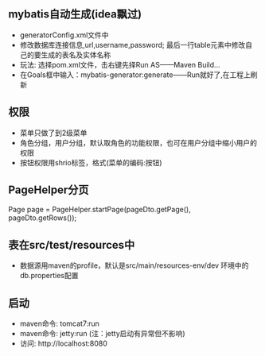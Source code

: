 ## mybatis自动生成(idea飘过)
  *  generatorConfig.xml文件中<br>
  *  修改数据库连接信息,url,username,password; 最后一行table元素中修改自己的要生成的表名及实体名称<br>
  *  玩法: 选择pom.xml文件，击右键先择Run AS——Maven Build… 
  *  在Goals框中输入：mybatis-generator:generate——Run就好了,在工程上刷新
 
## 权限
 * 菜单只做了到2级菜单<br>
 * 角色分组，用户分组，默认取角色的功能权限，也可在用户分组中缩小用户的权限<br>
 * 按钮权限用shrio标签，格式(菜单的编码:按钮)

## PageHelper分页
  Page<SaleUser> page = PageHelper.startPage(pageDto.getPage(), pageDto.getRows());
  
## 表在src/test/resources中
   * 数据源用maven的profile，默认是src/main/resources-env/dev 环境中的db.properties配置
   
## 启动
   * maven命令: tomcat7:run
   * maven命令: jetty:run  (注：jetty启动有异常但不影响)
   * 访问: http://localhost:8080  
